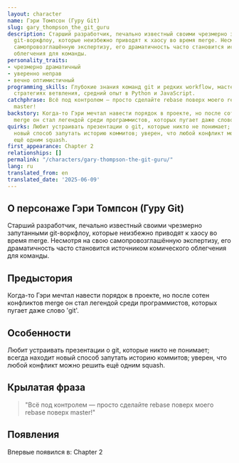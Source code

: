 ```yaml
---
layout: character
name: Гэри Томпсон (Гуру Git)
slug: gary_thompson_the_git_guru
description: Старший разработчик, печально известный своими чрезмерно запутанными
  git-воркфлоу, которые неизбежно приводят к хаосу во время merge. Несмотря на свою
  самопровозглашённую экспертизу, его драматичность часто становится источником комического
  облегчения для команды.
personality_traits:
- чрезмерно драматичный
- уверенно неправ
- вечно оптимистичный
programming_skills: Глубокие знания команд git и редких workflow, мастерство в сложных
  стратегиях ветвления, средний опыт в Python и JavaScript.
catchphrase: Всё под контролем — просто сделайте rebase поверх моего rebase поверх
  master!
backstory: Когда-то Гэри мечтал навести порядок в проекте, но после сотен конфликтов
  merge он стал легендой среди программистов, которых пугает даже слово 'git'.
quirks: Любит устраивать презентации о git, которые никто не понимает; всегда находит
  новый способ запутать историю коммитов; уверен, что любой конфликт можно решить
  ещё одним squash.
first_appearance: Chapter 2
relationships: []
permalink: "/characters/gary-thompson-the-git-guru/"
lang: ru
translated_from: en
translated_date: '2025-06-09'
---
```


## О персонаже Гэри Томпсон (Гуру Git)

Старший разработчик, печально известный своими чрезмерно запутанными git-воркфлоу, которые неизбежно приводят к хаосу во время merge. Несмотря на свою самопровозглашённую экспертизу, его драматичность часто становится источником комического облегчения для команды.

## Предыстория

Когда-то Гэри мечтал навести порядок в проекте, но после сотен конфликтов merge он стал легендой среди программистов, которых пугает даже слово 'git'.

## Особенности

Любит устраивать презентации о git, которые никто не понимает; всегда находит новый способ запутать историю коммитов; уверен, что любой конфликт можно решить ещё одним squash.

## Крылатая фраза

> "Всё под контролем — просто сделайте rebase поверх моего rebase поверх master!"

## Появления

Впервые появился в: Chapter 2

<!-- Chapter appearances will be tracked automatically -->
